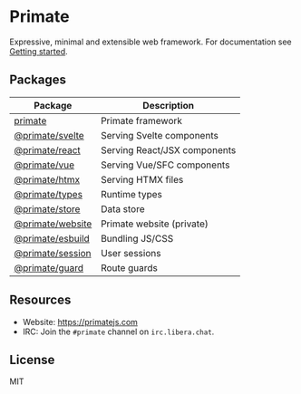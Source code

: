 # Primate 

Expressive, minimal and extensible web framework. For documentation see
[Getting started][getting-started].

## Packages

| Package                                     | Description                   |
|---------------------------------------------|-------------------------------|
|[primate](packages/primate)                  | Primate framework             |
|[@primate/svelte](packages/svelte)           | Serving Svelte components     |
|[@primate/react](packages/react)             | Serving React/JSX components  |
|[@primate/vue](packages/vue)                 | Serving Vue/SFC components    |
|[@primate/htmx](packages/htmx)               | Serving HTMX files            |
|[@primate/types](packages/types)             | Runtime types                 |
|[@primate/store](packages/store)             | Data store                    |
|[@primate/website](packages/website)         | Primate website (private)     |
|[@primate/esbuild](packages/esbuild)         | Bundling JS/CSS               |
|[@primate/session](packages/session)         | User sessions                 |
|[@primate/guard](packages/guard)             | Route guards                  |

## Resources

* Website: https://primatejs.com
* IRC: Join the `#primate` channel on `irc.libera.chat`.

## License

MIT

[getting-started]: https://primatejs.com/guide/getting-started
